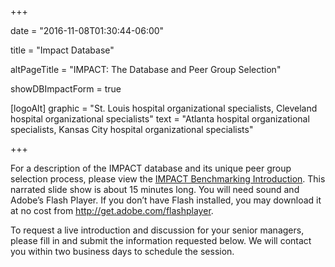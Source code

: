 +++

date = "2016-11-08T01:30:44-06:00"

title = "Impact Database"

altPageTitle = "IMPACT: The Database and Peer Group Selection"

showDBImpactForm = true

[logoAlt]
  graphic = "St. Louis hospital organizational specialists, Cleveland hospital organizational specialists"
  text = "Atlanta hospital organizational specialists, Kansas City hospital organizational specialists"

+++

For a description of the IMPACT database and its unique peer group selection process, please view the [IMPACT Benchmarking Introduction](http://app.sliderocket.com/app/FullPlayer.aspx?id=D7BF6FE9-76E9-1EEB-820F-62BDBB467F09). This narrated slide show is about 15 minutes long. You will need sound and Adobe’s Flash Player. If you don’t have Flash installed, you may download it at no cost from http://get.adobe.com/flashplayer.

To request a live introduction and discussion for your senior managers, please fill in and submit the information requested below. We will contact you within two business days to schedule the session.
